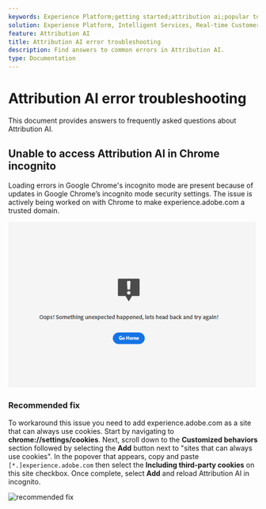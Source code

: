 ```yaml
---
keywords: Experience Platform;getting started;attribution ai;popular topics;attribution ai input;attribution ai output;attribution ai troubleshooting;attribution ai errors
solution: Experience Platform, Intelligent Services, Real-time Customer Data Platform
feature: Attribution AI
title: Attribution AI error troubleshooting
description: Find answers to common errors in Attribution AI.
type: Documentation
---
```

# Attribution AI error troubleshooting

This document provides answers to frequently asked questions about Attribution AI.

## Unable to access Attribution AI in Chrome incognito

Loading errors in Google Chrome's incognito mode are present because of updates in Google Chrome’s incognito mode security settings. The issue is actively being worked on with Chrome to make experience.adobe.com a trusted domain.

<img src='./images/faq/error.PNG' width=500 /><br />

### Recommended fix

To workaround this issue you need to add experience.adobe.com as a site that can always use cookies. Start by navigating to **chrome://settings/cookies**. Next, scroll down to the **Customized behaviors** section followed by selecting the **Add** button next to "sites that can always use cookies". In the popover that appears, copy and paste `[*.]experience.adobe.com` then select the **Including third-party cookies** on this site checkbox. Once complete, select **Add** and reload Attribution AI in incognito.

![recommended fix](./images/faq/cookies2.gif)

